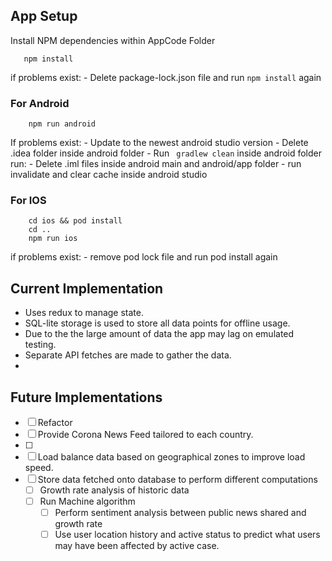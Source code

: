 ## App Setup

Install NPM dependencies within AppCode Folder

```
   npm install 
```
if problems exist:
    - Delete package-lock.json file and run ```npm install``` again

### For Android

```
    npm run android
```
If problems exist:
    - Update to the newest android studio version
    - Delete .idea folder inside android folder
    - Run ``` gradlew clean``` inside android folder run:
    - Delete .iml files inside android main and android/app folder
    - run invalidate and clear cache inside android studio

### For IOS
```
    cd ios && pod install
    cd .. 
    npm run ios
```
if problems exist:
    - remove pod lock file and run pod install again


## Current Implementation

- Uses redux to manage state.
- SQL-lite storage is used to store all data points for offline usage.
- Due to the the large amount of data the app may lag on emulated testing. 
- Separate API fetches are made to gather the data.
- 


## Future Implementations

- [ ] Refactor 
- [ ] Provide Corona News Feed tailored to each country.
- [ ] 
- [ ] Load balance data based on geographical zones to improve load speed.
- [ ] Store data fetched onto database to perform different computations
    - [ ] Growth rate analysis of historic data
    - [ ] Run Machine algorithm 
        - [ ] Perform sentiment analysis between public news shared and growth rate
        - [ ] Use user location history and active status to predict what users may have been affected by active case.
